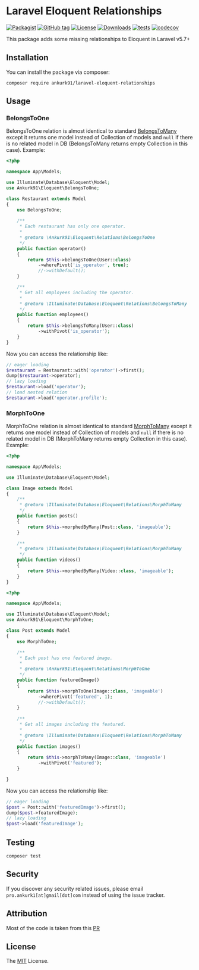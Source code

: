 # Laravel Eloquent Relationships

[![Packagist](https://badgen.net/packagist/v/ankurk91/laravel-eloquent-relationships)](https://packagist.org/packages/ankurk91/laravel-eloquent-relationships)
[![GitHub tag](https://badgen.net/github/tag/ankurk91/laravel-eloquent-relationships)](https://github.com/ankurk91/laravel-eloquent-relationships/releases)
[![License](https://badgen.net/packagist/license/ankurk91/laravel-eloquent-relationships)](LICENSE.txt)
[![Downloads](https://badgen.net/packagist/dt/ankurk91/laravel-eloquent-relationships)](https://packagist.org/packages/ankurk91/laravel-eloquent-relationships/stats)
[![tests](https://github.com/ankurk91/laravel-eloquent-relationships/workflows/tests/badge.svg)](https://github.com/ankurk91/laravel-eloquent-relationships/actions)
[![codecov](https://codecov.io/gh/ankurk91/laravel-eloquent-relationships/branch/master/graph/badge.svg)](https://codecov.io/gh/ankurk91/laravel-eloquent-relationships)

This package adds some missing relationships to Eloquent in Laravel v5.7+

## Installation
You can install the package via composer:
```
composer require ankurk91/laravel-eloquent-relationships
```

## Usage
### BelongsToOne
BelongsToOne relation is almost identical to standard [BelongsToMany](https://laravel.com/docs/7.x/eloquent-relationships#many-to-many) except it returns one model instead of Collection of models 
and `null` if there is no related model in DB (BelongsToMany returns empty Collection in this case). 
Example:
```php
<?php

namespace App\Models;

use Illuminate\Database\Eloquent\Model;
use Ankurk91\Eloquent\BelongsToOne;

class Restaurant extends Model
{
    use BelongsToOne;
    
    /**
     * Each restaurant has only one operator.
     * 
     * @return \Ankurk91\Eloquent\Relations\BelongsToOne
     */
    public function operator()
    {
        return $this->belongsToOne(User::class)          
            ->wherePivot('is_operator', true);
            //->withDefault();
    }

    /**
     * Get all employees including the operator.
     * 
     * @return \Illuminate\Database\Eloquent\Relations\BelongsToMany
     */
    public function employees()
    {
        return $this->belongsToMany(User::class)
            ->withPivot('is_operator');
    }   
}    
```
Now you can access the relationship like:
```php
// eager loading
$restaurant = Restaurant::with('operator')->first();
dump($restaurant->operator);
// lazy loading
$restaurant->load('operator');
// load nested relation
$restaurant->load('operator.profile');
```

### MorphToOne
MorphToOne relation is almost identical to standard [MorphToMany](https://laravel.com/docs/7.x/eloquent-relationships#many-to-many-polymorphic-relations) except it returns one model instead of Collection of models 
and `null` if there is no related model in DB (MorphToMany returns empty Collection in this case). 
Example:
```php
<?php

namespace App\Models;

use Illuminate\Database\Eloquent\Model;

class Image extends Model
{
    /**
     * @return \Illuminate\Database\Eloquent\Relations\MorphToMany
     */
    public function posts()
    {
        return $this->morphedByMany(Post::class, 'imageable');
    }

    /**
     * @return \Illuminate\Database\Eloquent\Relations\MorphToMany
     */
    public function videos()
    {
        return $this->morphedByMany(Video::class, 'imageable');
    }
}
```
```php
<?php

namespace App\Models;

use Illuminate\Database\Eloquent\Model;
use Ankurk91\Eloquent\MorphToOne;

class Post extends Model
{
    use MorphToOne;

    /**
     * Each post has one featured image.
     * 
     * @return \Ankurk91\Eloquent\Relations\MorphToOne
     */
    public function featuredImage()
    {
        return $this->morphToOne(Image::class, 'imageable')
            ->wherePivot('featured', 1);
            //->withDefault();
    }
    
    /**
     * Get all images including the featured.
     *   
     * @return \Illuminate\Database\Eloquent\Relations\MorphToMany
     */
    public function images()
    {
        return $this->morphToMany(Image::class, 'imageable')
            ->withPivot('featured');
    }

}

```
Now you can access the relationship like:
```php
// eager loading
$post = Post::with('featuredImage')->first();
dump($post->featuredImage);
// lazy loading
$post->load('featuredImage');
```

## Testing
```
composer test
```

## Security
If you discover any security related issues, please email `pro.ankurk1[at]gmail[dot]com` instead of using the issue tracker.

## Attribution
Most of the code is taken from this [PR](https://github.com/laravel/framework/pull/25083)

## License
The [MIT](https://opensource.org/licenses/MIT) License.
